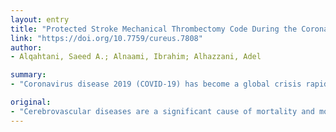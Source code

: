 ```yaml
---
layout: entry
title: "Protected Stroke Mechanical Thrombectomy Code During the Coronavirus (COVID-19) Pandemic: Southwestern Part of Saudi Arabia Stroke Unit Local Protocol"
link: "https://doi.org/10.7759/cureus.7808"
author:
- Alqahtani, Saeed A.; Alnaami, Ibrahim; Alhazzani, Adel

summary:
- "Coronavirus disease 2019 (COVID-19) has become a global crisis rapidly since its initial outbreak in Wuhan, China, in December, 2019. Stroke due to LVO needs rapid assessment and timely endovascular intervention which can be very challenging during the time of pandemic where you need to deliver proper, safe, and timely care to acute ischemic stroke patients."

original:
- "Cerebrovascular diseases are a significant cause of mortality and morbidity worldwide, in particular those with large vessels occlusion (LVO). Coronavirus disease 2019 (COVID-19) has become a global crisis rapidly since its initial outbreak in Wuhan, China, in December, 2019. Stroke due to LVO needs rapid assessment and timely endovascular intervention which can be very challenging during the time of pandemic where you need to deliver proper, safe, and timely care to acute ischemic stroke (AIS) patients with LVO, yet, protecting healthcare workers and existing patients at the medical facility. In this article, we share our local experience in the stroke unit at Aseer Central Hospital which is the main hub of stroke patients in the southwestern part of Saudi Arabia and the primary regional COVID center to provide guidance to perform smooth, safe, and swift mechanical thrombectomy during the coronavirus (COVID-19) pandemic as well as possible similar future situations."
---
```


